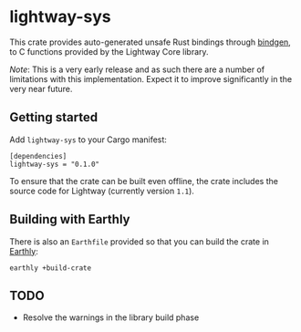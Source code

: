 # lightway-sys
This crate provides auto-generated unsafe Rust bindings through [bindgen](https://github.com/rust-lang/rust-bindgen/), to C functions provided by the Lightway Core library.


*Note*: This is a very early release and as such there are a number of limitations with this implementation. Expect it to improve significantly in the very near future.


## Getting started
Add `lightway-sys` to your Cargo manifest:

```
[dependencies]
lightway-sys = "0.1.0"
```

To ensure that the crate can be built even offline, the crate includes the source code for Lightway (currently version `1.1`).

## Building with Earthly
There is also an `Earthfile` provided so that you can build the crate in [Earthly](https://earthly.dev):

```
earthly +build-crate
```

## TODO

* Resolve the warnings in the library build phase

